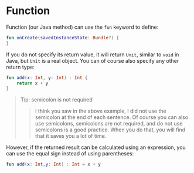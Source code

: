 # Function

Function (our Java method) can use the `fun` keyword to define:

```kotlin
fun onCreate(savedInstanceState: Bundle?) {
}
```

If you do not specify its return value, it will return `Unit`, similar to `void` in Java, but `Unit` is a real object. You can of course also specify any other return type:

```kotlin
fun add(x: Int, y: Int) : Int {
    return x + y
}
```

>Tip: semicolon is not required
>>I think you saw in the above example, I did not use the semicolon at the end of each sentence. Of course you can also use semicolons, semicolons are not required, and do not use semicolons is a good practice. When you do that, you will find that it saves you a lot of time.

However, if the returned result can be calculated using an expression, you can use the equal sign instead of using parentheses:

```kotlin
fun add(x: Int,y: Int) : Int = x + y
```
